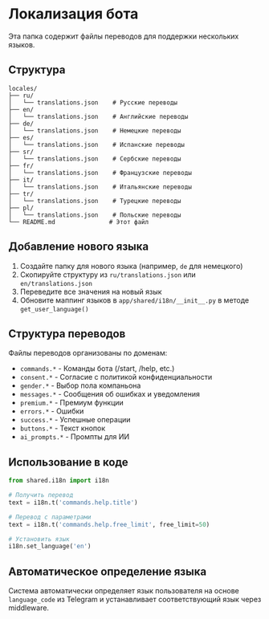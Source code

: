 # Локализация бота

Эта папка содержит файлы переводов для поддержки нескольких языков.

## Структура

```
locales/
├── ru/
│   └── translations.json    # Русские переводы
├── en/
│   └── translations.json    # Английские переводы
├── de/
│   └── translations.json    # Немецкие переводы
├── es/
│   └── translations.json    # Испанские переводы
├── sr/
│   └── translations.json    # Сербские переводы
├── fr/
│   └── translations.json    # Французские переводы
├── it/
│   └── translations.json    # Итальянские переводы
├── tr/
│   └── translations.json    # Турецкие переводы
├── pl/
│   └── translations.json    # Польские переводы
└── README.md               # Этот файл
```

## Добавление нового языка

1. Создайте папку для нового языка (например, `de` для немецкого)
2. Скопируйте структуру из `ru/translations.json` или `en/translations.json`
3. Переведите все значения на новый язык
4. Обновите маппинг языков в `app/shared/i18n/__init__.py` в методе `get_user_language()`

## Структура переводов

Файлы переводов организованы по доменам:

- `commands.*` - Команды бота (/start, /help, etc.)
- `consent.*` - Согласие с политикой конфиденциальности
- `gender.*` - Выбор пола компаньона
- `messages.*` - Сообщения об ошибках и уведомления
- `premium.*` - Премиум функции
- `errors.*` - Ошибки
- `success.*` - Успешные операции
- `buttons.*` - Текст кнопок
- `ai_prompts.*` - Промпты для ИИ

## Использование в коде

```python
from shared.i18n import i18n

# Получить перевод
text = i18n.t('commands.help.title')

# Перевод с параметрами
text = i18n.t('commands.help.free_limit', free_limit=50)

# Установить язык
i18n.set_language('en')
```

## Автоматическое определение языка

Система автоматически определяет язык пользователя на основе `language_code` из Telegram и устанавливает соответствующий язык через middleware.
